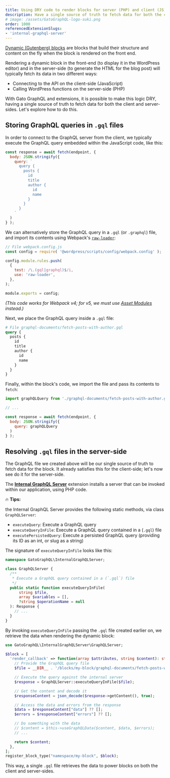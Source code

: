 ```yaml
---
title: Using DRY code to render blocks for server (PHP) and client (JS) sides 
description: Have a single source of truth to fetch data for both the client and server-sides when rendering dynamic Gutenberg blocks.
# image: /assets/GatoGraphQL-logo-suki.png
order: 1000
referencedExtensionSlugs:
- 'internal-graphql-server'
---
```


[Dynamic (Gutenberg) blocks](https://developer.wordpress.org/block-editor/how-to-guides/block-tutorial/creating-dynamic-blocks/) are blocks that build their structure and content on the fly when the block is rendered on the front end.

Rendering a dynamic block in the front-end (to display it in the WordPress editor) and in the server-side (to generate the HTML for the blog post) will typically fetch its data in two different ways:

- Connecting to the API on the client-side (JavaScript)
- Calling WordPress functions on the server-side (PHP)

With Gato GraphQL and extensions, it is possible to make this logic DRY, having a single source of truth to fetch data for both the client and server-sides. Let's explore how to do this.

## Storing GraphQL queries in `.gql` files

In order to connect to the GraphQL server from the client, we typically execute the GraphQL query embedded within the JavaScript code, like this:

```js
const response = await fetch(endpoint, {
  body: JSON.stringify({
    query: `
      query {
        posts {
          id
          title
          author {
            id
            name
          }
        }
      }
    `
  )
} );
```

We can alternatively store the GraphQL query in a `.gql` (or `.graphql`) file, and import its contents using Webpack's [`raw-loader`](https://v4.webpack.js.org/loaders/raw-loader/):

```js
// File webpack.config.js
const config = require( '@wordpress/scripts/config/webpack.config' );

config.module.rules.push(
  {
    test: /\.(gql|graphql)$/i,
    use: 'raw-loader',
  },
);

module.exports = config;
```

_(This code works for Webpack v4; for v5, we must use [Asset Modules](https://webpack.js.org/guides/asset-modules/) instead.)_

Next, we place the GraphQL query inside a `.gql` file:

```graphql
# File graphql-documents/fetch-posts-with-author.gql
query {
  posts {
    id
    title
    author {
      id
      name
    }
  }
}
```

Finally, within the block's code, we import the file and pass its contents to `fetch`:

```js
import graphQLQuery from './graphql-documents/fetch-posts-with-author.gql';

// ...

const response = await fetch(endpoint, {
  body: JSON.stringify({
    query: graphQLQuery
  )
} );
```

## Resolving `.gql` files in the server-side

The GraphQL file we created above will be our single source of truth to fetch data for the block. It already satisfies this for the client-side; let's now see do it for the server-side.

The [**Internal GraphQL Server**](https://gatographql.com/extensions/internal-graphql-server/) extension installs a server that can be invoked within our application, using PHP code.

<div class="doc-highlight" markdown=1>

🔥 **Tips:**

the Internal GraphQL Server provides the following static methods, via class `GraphQLServer`:

- `executeQuery`: Execute a GraphQL query
- `executeQueryInFile`: Execute a GraphQL query contained in a (`.gql`) file
- `executePersistedQuery`: Execute a persisted GraphQL query (providing its ID as an int, or slug as a string)

</div>

The signature of `executeQueryInFile` looks like this:

```php
namespace GatoGraphQL\InternalGraphQLServer;

class GraphQLServer {
  /**
   * Execute a GraphQL query contained in a (`.gql`) file
   */
  public static function executeQueryInFile(
      string $file,
      array $variables = [],
      ?string $operationName = null
  ): Response {
    // ...
  }
}
```

By invoking `executeQueryInFile` passing the `.gql` file created earlier on, we retrieve the data when rendering the dynamic block:

```php
use GatoGraphQL\InternalGraphQLServer\GraphQLServer;

$block = [
  'render_callback' => function(array $attributes, string $content): string {
    // Provide the GraphQL query file
    $file = __DIR__ . '/blocks/my-block/graphql-documents/fetch-posts-with-author.gql';

    // Execute the query against the internal server
    $response = GraphQLServer::executeQueryInFile($file);

    // Get the content and decode it
    $responseContent = json_decode($response->getContent(), true);

    // Access the data and errors from the response
    $data = $responseContent["data"] ?? [];
    $errors = $responseContent["errors"] ?? [];

    // Do something with the data
    // $content = $this->useGraphQLData($content, $data, $errors);
    // ...

    return $content;
  },
];
register_block_type("namespace/my-block", $block);
```

This way, a single `.gql` file retrieves the data to power blocks on both the client and server-sides.
